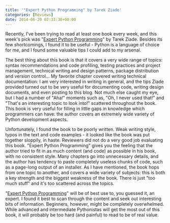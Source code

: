 ```yaml
---
title: '"Expert Python Programming" by Tarek Ziade'
categories: [Reviews]
date: 2014-06-20 02:33:38+00:00
---
```


Recently, I've been trying to read at least one book every week, and this
week's pick was "[Expert Python Programming][1]" by Tarek Ziade. Besides its
few shortcomings, I found it to be useful - Python is a language of choice for
me, and I found some valuable tips I could add to my arsenal.

The best thing about this book is that it covers a very wide range of topics:
syntax recommendations and code profiling, testing practices and project
management, technical writing and design patterns, package distribution and
version control... My favorite chapter covered writing technical documentation:
I am very interested in writing in general, and the tips Ziade provided turned
out to be very useful for documenting code, writing design documents, and even
posting to this blog. Not much else caught my eye, but I had a number of "Aha!"
moments such as, "Oh, I never used that!" and "That's an interesting topic to
look into!" scattered throughout the book. This book is very useful for filling
in little gaps in knowledge which programmers can have: the author covers an
extremely wide variety of Python development aspects.

Unfortunately, I found the book to be poorly written. Weak writing style, typos
in the text and code examples - it looked like the book was put together
sloppily, in haste. Reviewers did not do a very good job evaluating this book.
"Expert Python Programming" gives you the feeling that the author tried to fit
in as much content (and code) as possible in his book, with no consistent
style. Many chapters go into unnecessary details, and the author has tendency
to paste completely useless chunks of code, such as a page-long output of an
installer. As I have mentioned, the book hops from one topic to another, and
covers a wide variety of subjects: this is both a key strength and the biggest
weakness of the book. There is just "too much stuff" and it's too scattered
across the topics.

"[Expert Python Programming][1]" will be of best use to, you guessed it, an
expert. I found it best to scan through the content and seek out interesting
bits of information. Beginners, however, might be completely overwhelmed. While
advanced and intermediate Pythonistas will get the most out of this book, it
will probably be too hard (and painful) to read to be of real value.

[1]: http://amzn.to/1yRw7AZ
